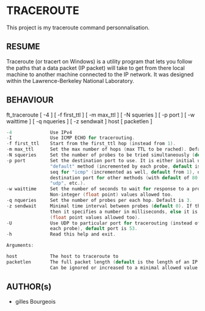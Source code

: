 # TRACEROUTE
This project is my traceroute command personnalisation.

## RESUME
Traceroute (or tracert on Windows) is a utility program that lets you
follow the paths that a data packet (IP packet) will take to get from there
local machine to another machine connected to the IP network. It was designed within the
Lawrence-Berkeley National Laboratory.

## BEHAVIOUR

ft_traceroute [ -4 ] [ -f first_ttl ] [ -m max_ttl ] [ -N squeries ] [ -p port ] [ -w waittime ] [ -q nqueries ] [ -z sendwait ] host [ packetlen ]
```c
-4				Use IPv4
-I				Use ICMP ECHO for tracerouting.
-f first_ttl	Start from the first_ttl hop (instead from 1).
-m max_ttl		Set the max number of hops (max TTL to be rached). Default is 30.
-N squeries		Set the number of probes to be tried simultaneously (default is 16).
-p port			Set the destination port to use. It is either initial udp port value for
   				"default" method (incremented by each probe, default is 33434, or initial
				seq for "icmp" (incremented as well, default from 1), or some constant
				destination port for other methods (with default of 80 for "tcp", 53 for
				"udp", etc.).
-w waittime		Set the number of seconds to wait for response to a probe (default is 5.0).
   				Non-integer (float point) values allowed too.
-q nqueries		Set the number of probes per each hop. Default is 3.
-z sendwait		Minimal time interval between probes (default 0). If the value is more than 10,
   				then it specifies a number in milliseconds, else it is a number of seconds
				(float point values allowed too).
-U 				Use UDP to particular port for tracerouting (instead of increasing the port per
				each probe), default port is 53.
-h				Read this help and exit.

Arguments:

host			The host to traceroute to
packetlen		The full packet length (default is the length of an IP header plus 40).
				Can be ignored or increased to a minimal allowed value.
```

## AUTHOR(s)
+ gilles Bourgeois
